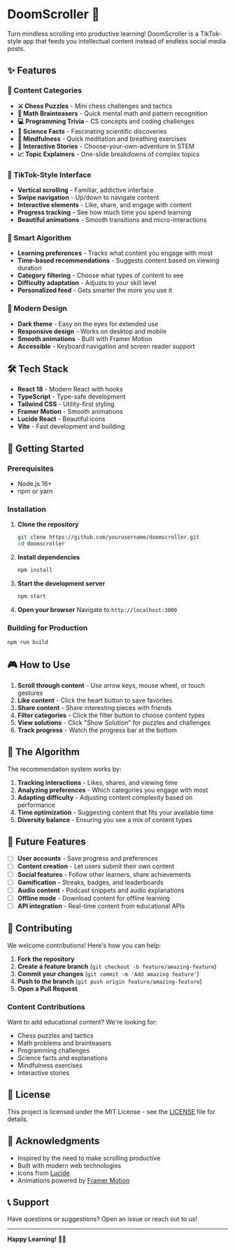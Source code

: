 # DoomScroller 🧠

Turn mindless scrolling into productive learning! DoomScroller is a TikTok-style app that feeds you intellectual content instead of endless social media posts.

## ✨ Features

### 🎯 Content Categories
- **⚔️ Chess Puzzles** - Mini chess challenges and tactics
- **🧮 Math Brainteasers** - Quick mental math and pattern recognition
- **💻 Programming Trivia** - CS concepts and coding challenges
- **🔬 Science Facts** - Fascinating scientific discoveries
- **🧘 Mindfulness** - Quick meditation and breathing exercises
- **📖 Interactive Stories** - Choose-your-own-adventure in STEM
- **📈 Topic Explainers** - One-slide breakdowns of complex topics

### 🚀 TikTok-Style Interface
- **Vertical scrolling** - Familiar, addictive interface
- **Swipe navigation** - Up/down to navigate content
- **Interactive elements** - Like, share, and engage with content
- **Progress tracking** - See how much time you spend learning
- **Beautiful animations** - Smooth transitions and micro-interactions

### 🧠 Smart Algorithm
- **Learning preferences** - Tracks what content you engage with most
- **Time-based recommendations** - Suggests content based on viewing duration
- **Category filtering** - Choose what types of content to see
- **Difficulty adaptation** - Adjusts to your skill level
- **Personalized feed** - Gets smarter the more you use it

### 🎨 Modern Design
- **Dark theme** - Easy on the eyes for extended use
- **Responsive design** - Works on desktop and mobile
- **Smooth animations** - Built with Framer Motion
- **Accessible** - Keyboard navigation and screen reader support

## 🛠️ Tech Stack

- **React 18** - Modern React with hooks
- **TypeScript** - Type-safe development
- **Tailwind CSS** - Utility-first styling
- **Framer Motion** - Smooth animations
- **Lucide React** - Beautiful icons
- **Vite** - Fast development and building

## 🚀 Getting Started

### Prerequisites
- Node.js 16+ 
- npm or yarn

### Installation

1. **Clone the repository**
   ```bash
   git clone https://github.com/yourusername/doomscroller.git
   cd doomscroller
   ```

2. **Install dependencies**
   ```bash
   npm install
   ```

3. **Start the development server**
   ```bash
   npm start
   ```

4. **Open your browser**
   Navigate to `http://localhost:3000`

### Building for Production

```bash
npm run build
```

## 🎮 How to Use

1. **Scroll through content** - Use arrow keys, mouse wheel, or touch gestures
2. **Like content** - Click the heart button to save favorites
3. **Share content** - Share interesting pieces with friends
4. **Filter categories** - Click the filter button to choose content types
5. **View solutions** - Click "Show Solution" for puzzles and challenges
6. **Track progress** - Watch the progress bar at the bottom

## 🧠 The Algorithm

The recommendation system works by:

1. **Tracking interactions** - Likes, shares, and viewing time
2. **Analyzing preferences** - Which categories you engage with most
3. **Adapting difficulty** - Adjusting content complexity based on performance
4. **Time optimization** - Suggesting content that fits your available time
5. **Diversity balance** - Ensuring you see a mix of content types

## 🎯 Future Features

- [ ] **User accounts** - Save progress and preferences
- [ ] **Content creation** - Let users submit their own content
- [ ] **Social features** - Follow other learners, share achievements
- [ ] **Gamification** - Streaks, badges, and leaderboards
- [ ] **Audio content** - Podcast snippets and audio explanations
- [ ] **Offline mode** - Download content for offline learning
- [ ] **API integration** - Real-time content from educational APIs

## 🤝 Contributing

We welcome contributions! Here's how you can help:

1. **Fork the repository**
2. **Create a feature branch** (`git checkout -b feature/amazing-feature`)
3. **Commit your changes** (`git commit -m 'Add amazing feature'`)
4. **Push to the branch** (`git push origin feature/amazing-feature`)
5. **Open a Pull Request**

### Content Contributions

Want to add educational content? We're looking for:
- Chess puzzles and tactics
- Math problems and brainteasers
- Programming challenges
- Science facts and explanations
- Mindfulness exercises
- Interactive stories

## 📄 License

This project is licensed under the MIT License - see the [LICENSE](LICENSE) file for details.

## 🙏 Acknowledgments

- Inspired by the need to make scrolling productive
- Built with modern web technologies
- Icons from [Lucide](https://lucide.dev)
- Animations powered by [Framer Motion](https://framer.com/motion)

## 📞 Support

Have questions or suggestions? Open an issue or reach out to us!

---

**Happy Learning! 🧠✨** 